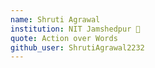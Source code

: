 ```yaml
---
name: Shruti Agrawal 
institution: NIT Jamshedpur 🚩 
quote: Action over Words 
github_user: ShrutiAgrawal2232
---
```

